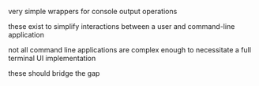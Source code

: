 very simple wrappers for console output operations

these exist to simplify interactions between a user and command-line application

not all command line applications are complex enough to necessitate a full terminal UI implementation

these should bridge the gap
